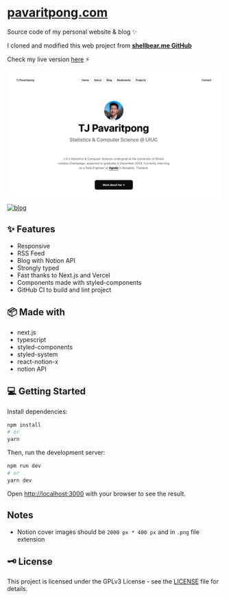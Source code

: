 # [pavaritpong.com](https://pavaritpong.com/)

Source code of my personal website & blog ✨

I cloned and modified this web project from [**shellbear.me GitHub**](https://github.com/shellbear/shellbear.me)

Check my live version [here](https://pavaritpong.com/) ⚡️

[![home](.github/img/home.png)](https://pavaritpong.com/)
[![blog](.github/img/blog.png)](https://pavaritpong.com/)

## ✨ Features

- Responsive
- RSS Feed
- Blog with Notion API
- Strongly typed
- Fast thanks to Next.js and Vercel
- Components made with styled-components
- GitHub CI to build and lint project

## 📦 Made with

- next.js
- typescript
- styled-components
- styled-system
- react-notion-x
- notion API

## 💻 Getting Started

Install dependencies:

```bash
npm install
# or
yarn
```

Then, run the development server:

```bash
npm run dev
# or
yarn dev
```

Open [http://localhost:3000](http://localhost:3000) with your browser to see the result.

## Notes

- Notion cover images should be `2000 px * 400 px` and in `.png` file extension

## 🗝 License

This project is licensed under the GPLv3 License - see the [LICENSE](LICENSE) file for details.
